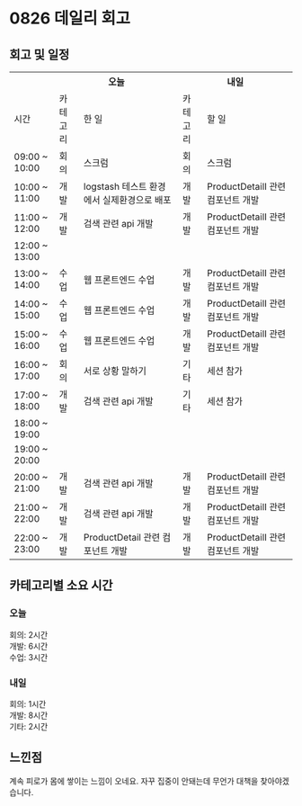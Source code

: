 # 0826 데일리 회고

## 회고 및 일정

  <table>
    <tr>
      <th></th>
      <th colspan="2">오늘</th>
      <th colspan="2">내일</th>
    </tr>
    <tr>
      <td>시간</td>
      <td>카테고리</td>
      <td>한 일</td>
      <td>카테고리</td>
      <td>할 일</td>
    </tr>
    <tr>
          <td>09:00 ~ 10:00</td>
          <td>회의</td>
          <td>스크럼</td>
          <td>회의</td>
          <td>스크럼</td>
        </tr><tr>
          <td>10:00 ~ 11:00</td>
          <td>개발</td>
          <td>logstash 테스트 환경에서 실제환경으로 배포</td>
          <td>개발</td>
          <td>ProductDetailI 관련 컴포넌트 개발</td>
        </tr><tr>
          <td>11:00 ~ 12:00</td>
          <td>개발</td>
          <td>검색 관련 api 개발</td>
          <td>개발</td>
          <td>ProductDetailI 관련 컴포넌트 개발</td>
        </tr><tr>
          <td>12:00 ~ 13:00</td>
          <td></td>
          <td></td>
          <td></td>
          <td></td>
        </tr><tr>
          <td>13:00 ~ 14:00</td>
          <td>수업</td>
          <td>웹 프론트엔드 수업</td>
          <td>개발</td>
          <td>ProductDetailI 관련 컴포넌트 개발</td>
        </tr><tr>
          <td>14:00 ~ 15:00</td>
          <td>수업</td>
          <td>웹 프론트엔드 수업</td>
          <td>개발</td>
          <td>ProductDetailI 관련 컴포넌트 개발</td>
        </tr><tr>
          <td>15:00 ~ 16:00</td>
          <td>수업</td>
          <td>웹 프론트엔드 수업</td>
          <td>개발</td>
          <td>ProductDetailI 관련 컴포넌트 개발</td>
        </tr><tr>
          <td>16:00 ~ 17:00</td>
          <td>회의</td>
          <td>서로 상황 말하기</td>
          <td>기타</td>
          <td>세션 참가</td>
        </tr><tr>
          <td>17:00 ~ 18:00</td>
          <td>개발</td>
          <td>검색 관련 api 개발</td>
          <td>기타</td>
          <td>세션 참가</td>
        </tr><tr>
          <td>18:00 ~ 19:00</td>
          <td></td>
          <td></td>
          <td></td>
          <td></td>
        </tr><tr>
          <td>19:00 ~ 20:00</td>
          <td></td>
          <td></td>
          <td></td>
          <td></td>
        </tr><tr>
          <td>20:00 ~ 21:00</td>
          <td>개발</td>
          <td>검색 관련 api 개발</td>
          <td>개발</td>
          <td>ProductDetailI 관련 컴포넌트 개발</td>
        </tr><tr>
          <td>21:00 ~ 22:00</td>
          <td>개발</td>
          <td>검색 관련 api 개발</td>
          <td>개발</td>
          <td>ProductDetailI 관련 컴포넌트 개발</td>
        </tr><tr>
          <td>22:00 ~ 23:00</td>
          <td>개발</td>
          <td>ProductDetail 관련 컴포넌트 개발</td>
          <td>개발</td>
          <td>ProductDetailI 관련 컴포넌트 개발</td>
        </tr>
  </table>

## 카테고리별 소요 시간

### 오늘

회의: 2시간<br>개발: 6시간<br>수업: 3시간

### 내일

회의: 1시간<br>개발: 8시간<br>기타: 2시간

## 느낀점

계속 피로가 몸에 쌓이는 느낌이 오네요. 자꾸 집중이 안돼는데 무언가 대책을 찾아야겠습니다.
